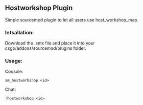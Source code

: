 ## Hostworkshop Plugin

Simple sourcemod plugin to let all users use host_workshop_map.

### Intsallation:
Download the .smx file and place it into your csgo/addons/sourcemod/plugins folder.

### Usage:
Console:
```
sm_hostworkshop <id>
```

Chat:
```
!hostworkshop <id>
```
